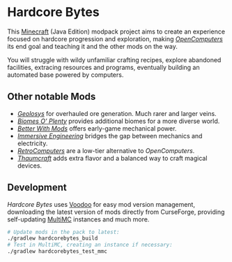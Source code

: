 # Hardcore Bytes

This [Minecraft] (Java Edition) modpack project aims to create an experience
focused on hardcore progression and exploration, making *[OpenComputers]* its
end goal and teaching it and the other mods on the way.

You will struggle with wildy unfamiliar crafting recipes, explore abandoned
facilities, extracing resources and programs, eventually building an automated
base powered by computers.

## Other notable Mods

- *[Geolosys]* for overhauled ore generation. Much rarer and larger veins.
- *[Biomes O' Plenty]* provides additional biomes for a more diverse world.
- *[Better With Mods]* offers early-game mechanical power.
- *[Immersive Engineering]* bridges the gap between mechanics and electricity.
- *[RetroComputers]* are a low-tier alternative to *OpenComputers*.
- *[Thaumcraft]* adds extra flavor and a balanced way to craft magical devices.

## Development

*Hardcore Bytes* uses [Voodoo] for easy mod version management, downloading
the latest version of mods directly from CurseForge, providing self-updating
[MultiMC] instances and much more.

```bash
# Update mods in the pack to latest:
./gradlew hardcorebytes_build
# Test in MultiMC, creating an instance if necessary:
./gradlew hardcorebytes_test_mmc
```


[Minecraft]: https://minecraft.net/
[MultiMC]:   https://multimc.org/
[Voodoo]:    https://github.com/DaemonicLabs/Voodoo

[OpenComputers]:         https://www.curseforge.com/minecraft/mc-mods/opencomputers
[Geolosys]:              https://www.curseforge.com/minecraft/mc-mods/geolosys
[Biomes O' Plenty]:      https://www.curseforge.com/projects/biomes-o-plenty
[Better With Mods]:      https://www.curseforge.com/minecraft/mc-mods/bwm-suite
[Immersive Engineering]: https://www.curseforge.com/projects/immersive-engineering
[RetroComputers]:        https://www.curseforge.com/minecraft/mc-mods/retrocomputers
[Thaumcraft]:            https://www.curseforge.com/projects/thaumcraft
